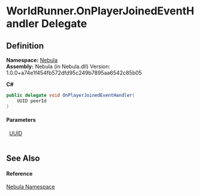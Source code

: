 # WorldRunner.OnPlayerJoinedEventHandler Delegate




## Definition
**Namespace:** <a href="N_Nebula">Nebula</a>  
**Assembly:** Nebula (in Nebula.dll) Version: 1.0.0+a74e1f454fb572dfd95c249b7895aa6542c85b05

**C#**
``` C#
public delegate void OnPlayerJoinedEventHandler(
	UUID peerId
)
```



#### Parameters
<dl><dt>  <a href="T_Nebula_UUID">UUID</a></dt><dd> </dd></dl>

## See Also


#### Reference
<a href="N_Nebula">Nebula Namespace</a>  
